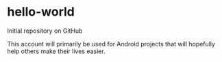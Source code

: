 # hello-world
Initial repository on GitHub

This account will primarily be used for Android projects that will hopefully help others make their lives easier.
